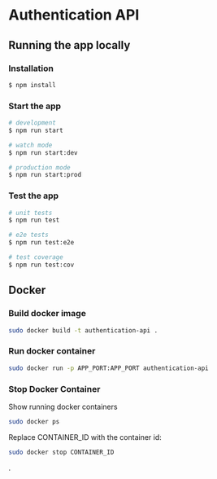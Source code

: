 # Authentication API

## Running the app locally

### Installation

```bash
$ npm install
```
### Start the app

```bash
# development
$ npm run start

# watch mode
$ npm run start:dev

# production mode
$ npm run start:prod
```

### Test the app

```bash
# unit tests
$ npm run test

# e2e tests
$ npm run test:e2e

# test coverage
$ npm run test:cov
```

## Docker

### Build docker image

```bash
sudo docker build -t authentication-api .
```

### Run docker container

```bash
sudo docker run -p APP_PORT:APP_PORT authentication-api
```

### Stop Docker Container

Show running docker containers

```bash
sudo docker ps
```

Replace CONTAINER_ID with the container id:

```bash
sudo docker stop CONTAINER_ID
```
.
